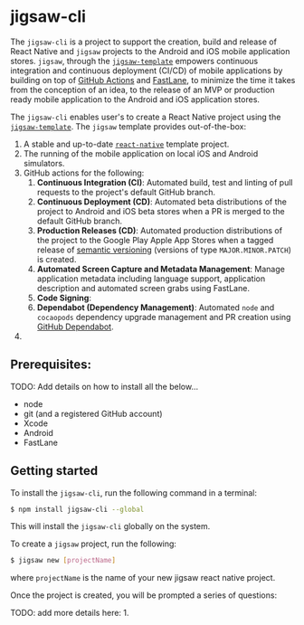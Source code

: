# jigsaw-cli

The `jigsaw-cli` is a project to support the creation, build and release of React Native and `jigsaw` projects to the Android and iOS 
mobile application stores. `jigsaw`, through the [`jigsaw-template`]() empowers continuous integration and continuous 
deployment (CI/CD) of mobile applications by building on top of [GitHub Actions]() and [FastLane](), to minimize the time
it takes from the conception of an idea, to the release of an MVP or production ready mobile application to the Android
and iOS application stores.

The `jigsaw-cli` enables user's to create a React Native project using the [`jigsaw-template`](). The `jigsaw` template 
provides out-of-the-box:

1. A stable and up-to-date [`react-native`]() template project.
2. The running of the mobile application on local iOS and Android simulators.
2. GitHub actions for the following:
   1. **Continuous Integration (CI)**: Automated build, test and linting of pull requests to the project's default 
GitHub branch.
   2. **Continuous Deployment (CD)**: Automated beta distributions of the project to Android and iOS beta stores when
a PR is merged to the default GitHub branch.
   3. **Production Releases (CD)**: Automated production distributions of the project to the Google Play Apple App Stores
when a tagged release of [semantic versioning]() (versions of type `MAJOR.MINOR.PATCH`) is created.
   4. **Automated Screen Capture and Metadata Management**: Manage application metadata including language support, 
application description and automated screen grabs using FastLane. 
   5. **Code Signing**:
   6. **Dependabot (Dependency Management)**: Automated `node` and `cocaopods` dependency upgrade management and PR 
creation using [GitHub Dependabot]().
4.


## Prerequisites:

TODO: Add details on how to install all the below...

* node
* git (and a registered GitHub account)
* Xcode 
* Android 
* FastLane

## Getting started

To install the `jigsaw-cli`, run the following command in a terminal:

```bash
$ npm install jigsaw-cli --global
```

This will install the `jigsaw-cli` globally on the system. 

To create a `jigsaw` project, run the following:

```bash
$ jigsaw new [projectName]
```

where `projectName` is the name of your new jigsaw react native project.

Once the project is created, you will be prompted a series of questions:

TODO: add more details here:
1. 
